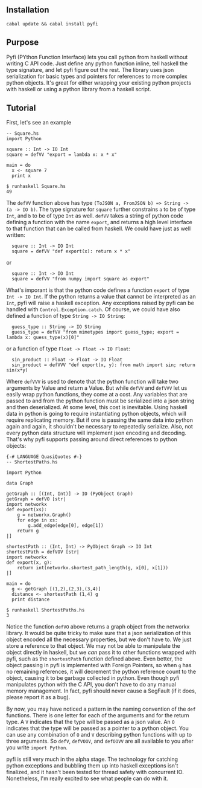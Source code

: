 <h2>Installation</h2>

    cabal update && cabal install pyfi
    
<h2>Purpose</h2>

Pyfi (PYthon Function Interface) lets you call python from haskell without writing C API code. Just define any python function inline, tell haskell the type signature, and let pyfi figure out the rest. The library uses json serialization for basic types and pointers for references to more complex python objects. It's great for either wrapping your existing python projects with haskell or using a python library from a haskell script.

<h2>Tutorial</h2>
First, let's see an example

    -- Square.hs
    import Python
    
    square :: Int -> IO Int
    square = defVV "export = lambda x: x * x"
    
    main = do
      x <- square 7
      print x
  
  <p></p>
  
    $ runhaskell Square.hs
    49
  
  The `defVV` function above has type `(ToJSON a, FromJSON b) => String -> (a -> IO b)`. The type signature for `square` further constrains `a` to be of type `Int`, and `b` to be of type `Int` as well. `defVV` takes a string of python code defining a function with the name `export`, and returns a high level interface to that function that can be called from haskell. We could have just as well written:
      
      square :: Int -> IO Int
      square = defVV "def export(x): return x * x"
      
  or 
  
      square :: Int -> IO Int
      square = defVV "from numpy import square as export"
      
  What's imporant is that the python code defines a function `export` of type `Int -> IO Int`. If the python returns a value that cannot be interpreted as an `Int`, pyfi will raise a haskell exception. Any exceptions raised by pyfi can be handled with `Control.Exception.catch`. Of course, we could have also defined a function of type `String -> IO String`:
  
      guess_type :: String -> IO String
      guess_type = defVV "from mimetypes import guess_type; export = lambda x: guess_type(x)[0]"
  
  or a function of type `Float -> Float -> IO Float`:
  
      sin_product :: Float -> Float -> IO Float
      sin_product = defVVV "def export(x, y): from math import sin; return sin(x*y)
      
  Where `defVVV` is used to denote that the python function will take two arguments by Value and return a Value. But while `defVV` and `defVVV` let us easily wrap python functions, they come at a cost. Any variables that are passed to and from the python function must be serialized into a json string and then deserialized. At some level, this cost is inevitable. Using haskell data in python is going to require instantiating python objects, which will require replicating memory. But if one is passing the same data into python again and again, it shouldn't be necessary to repeatedly serialize. Also, not every python data structure will implement json encoding and decoding. That's why pyfi supports passing around direct references to python objects:
  
    {-# LANGUAGE QuasiQuotes #-}
    -- ShortestPaths.hs
    
    import Python
    
    data Graph
    
    getGraph :: [(Int, Int)] -> IO (PyObject Graph)
    getGraph = defVO [str|
    import networkx
    def export(xs):
        g = networkx.Graph()
        for edge in xs:
            g.add_edge(edge[0], edge[1])
        return g
    |]
    
    shortestPath :: (Int, Int) -> PyObject Graph -> IO Int
    shortestPath = defVOV [str|
    import networkx
    def export(x, g):
        return int(networkx.shortest_path_length(g, x[0], x[1]))
    |] 
    
    main = do
      g <- getGraph [(1,2),(2,3),(3,4)]
      distance <- shortestPath (1,4) g
      print distance
  
  <p></p>
  
    $ runhaskell ShortestPaths.hs
    3
  
  Notice the function `defVO` above returns a graph object from the networkx library. It would be quite tricky to make sure that a json serialization of this object encoded all the necessary properties, but we don't have to. We just store a reference to that object. We may not be able to manipulate the object directly in haskell, but we <i>can</i> pass it to other functions wrapped with pyfi, such as the `shortestPath` function defined above. Even better, the object passing in pyfi is implemented with Foreign Pointers, so when `g` has no remaining references, it will decrement the python reference count to the object, causing it to be garbage collected in python. Even though pyfi manipulates python with the C API, you don't have to do any manual memory management. In fact, pyfi should never cause a SegFault (if it does, please report it as a bug).
  
  By now, you may have noticed a pattern in the naming convention of the `def` functions. There is one letter for each of the arguments and for the return type. A `V` indicates that the type will be passed as a json value. An `O` indicates that the type will be passed as a pointer to a python object. You can use any combination of `O` and `V` describing python functions with up to three arguments. So `defV`, `defVOOV`, and `defOOVV` are all available to you after you write `import Python`.
  
  pyfi is still very much in the alpha stage. The technology for catching python exceptions and bubbling them up into haskell exceptions isn't finalized, and it hasn't been tested for thread safety with concurrent IO. Nonetheless, I'm really excited to see what people can do with it.
